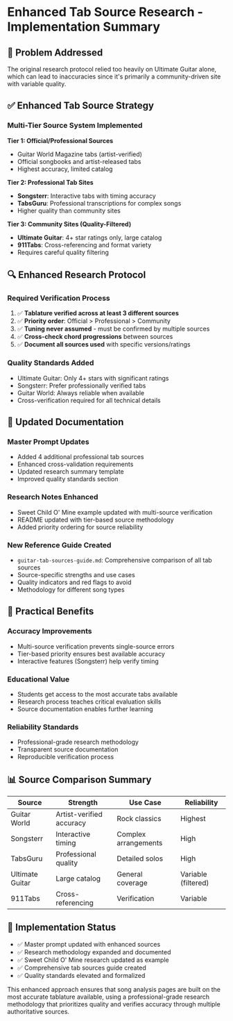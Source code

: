 # Enhanced Tab Source Research - Implementation Summary

## 🎯 Problem Addressed
The original research protocol relied too heavily on Ultimate Guitar alone, which can lead to inaccuracies since it's primarily a community-driven site with variable quality.

## ✅ Enhanced Tab Source Strategy

### Multi-Tier Source System Implemented

**Tier 1: Official/Professional Sources**
- Guitar World Magazine tabs (artist-verified)
- Official songbooks and artist-released tabs
- Highest accuracy, limited catalog

**Tier 2: Professional Tab Sites**
- **Songsterr**: Interactive tabs with timing accuracy
- **TabsGuru**: Professional transcriptions for complex songs
- Higher quality than community sites

**Tier 3: Community Sites (Quality-Filtered)**
- **Ultimate Guitar**: 4+ star ratings only, large catalog
- **911Tabs**: Cross-referencing and format variety
- Requires careful quality filtering

## 🔍 Enhanced Research Protocol

### Required Verification Process
1. ✅ **Tablature verified across at least 3 different sources**
2. ✅ **Priority order**: Official > Professional > Community
3. ✅ **Tuning never assumed** - must be confirmed by multiple sources
4. ✅ **Cross-check chord progressions** between sources
5. ✅ **Document all sources used** with specific versions/ratings

### Quality Standards Added
- Ultimate Guitar: Only 4+ stars with significant ratings
- Songsterr: Prefer professionally verified tabs
- Guitar World: Always reliable when available
- Cross-verification required for all technical details

## 📁 Updated Documentation

### Master Prompt Updates
- Added 4 additional professional tab sources
- Enhanced cross-validation requirements
- Updated research summary template
- Improved quality standards section

### Research Notes Enhanced
- Sweet Child O' Mine example updated with multi-source verification
- README updated with tier-based source methodology
- Added priority ordering for source reliability

### New Reference Guide Created
- `guitar-tab-sources-guide.md`: Comprehensive comparison of all tab sources
- Source-specific strengths and use cases
- Quality indicators and red flags to avoid
- Methodology for different song types

## 🎵 Practical Benefits

### Accuracy Improvements
- Multi-source verification prevents single-source errors
- Tier-based priority ensures best available accuracy
- Interactive features (Songsterr) help verify timing

### Educational Value
- Students get access to the most accurate tabs available
- Research process teaches critical evaluation skills
- Source documentation enables further learning

### Reliability Standards
- Professional-grade research methodology
- Transparent source documentation
- Reproducible verification process

## 📊 Source Comparison Summary

| Source | Strength | Use Case | Reliability |
|--------|----------|----------|-------------|
| Guitar World | Artist-verified accuracy | Rock classics | Highest |
| Songsterr | Interactive timing | Complex arrangements | High |
| TabsGuru | Professional quality | Detailed solos | High |
| Ultimate Guitar | Large catalog | General coverage | Variable (filtered) |
| 911Tabs | Cross-referencing | Verification | Variable |

## 🔄 Implementation Status
- ✅ Master prompt updated with enhanced sources
- ✅ Research methodology expanded and documented
- ✅ Sweet Child O' Mine research updated as example
- ✅ Comprehensive tab sources guide created
- ✅ Quality standards elevated and formalized

This enhanced approach ensures that song analysis pages are built on the most accurate tablature available, using a professional-grade research methodology that prioritizes quality and verifies accuracy through multiple authoritative sources.
